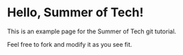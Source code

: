 # Hello, Summer of Tech!

This is an example page for the Summer of Tech git tutorial.

Feel free to fork and modify it as you see fit.
